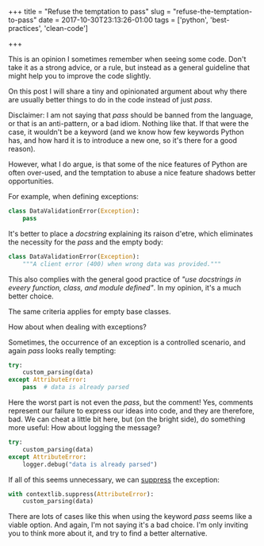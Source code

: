 +++
title = "Refuse the temptation to pass"
slug = "refuse-the-temptation-to-pass"
date = 2017-10-30T23:13:26-01:00
tags = ['python', 'best-practices', 'clean-code']

+++

This is an opinion I sometimes remember when seeing some code. Don\'t
take it as a strong advice, or a rule, but instead as a general
guideline that might help you to improve the code slightly.

On this post I will share a tiny and opinionated argument about why
there are usually better things to do in the code instead of just
*pass*.

Disclaimer: I am not saying that *pass* should be banned from the
language, or that is an anti-pattern, or a bad idiom. Nothing like that.
If that were the case, it wouldn\'t be a keyword (and we know how few
keywords Python has, and how hard it is to introduce a new one, so it\'s
there for a good reason).

However, what I do argue, is that some of the nice features of Python
are often over-used, and the temptation to abuse a nice feature shadows
better opportunities.

For example, when defining exceptions:

``` python
class DataValidationError(Exception):
    pass
```

It\'s better to place a *docstring* explaining its raison d\'etre, which
eliminates the necessity for the *pass* and the empty body:

``` python
class DataValidationError(Exception):
    """A client error (400) when wrong data was provided."""
```

This also complies with the general good practice of *\"use docstrings
in eveery function, class, and module defined\"*. In my opinion, it\'s a
much better choice.

The same criteria applies for empty base classes.

How about when dealing with exceptions?

Sometimes, the occurrence of an exception is a controlled scenario, and
again *pass* looks really tempting:

``` python
try:
    custom_parsing(data)
except AttributeError:
    pass  # data is already parsed
```

Here the worst part is not even the *pass*, but the comment! Yes,
comments represent our failure to express our ideas into code, and they
are therefore, bad. We can cheat a little bit here, but (on the bright
side), do something more useful: How about logging the message?

``` python
try:
    custom_parsing(data)
except AttributeError:
    logger.debug("data is already parsed")
```

If all of this seems unnecessary, we can
[suppress](https://docs.python.org/3/library/contextlib.html#contextlib.suppress)
the exception:

``` python
with contextlib.suppress(AttributeError):
    custom_parsing(data)
```

There are lots of cases like this when using the keyword *pass* seems
like a viable option. And again, I\'m not saying it\'s a bad choice.
I\'m only inviting you to think more about it, and try to find a better
alternative.
